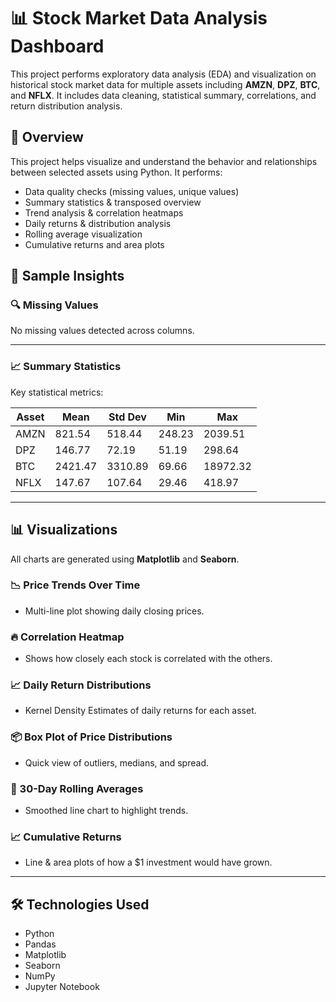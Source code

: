 # 📊 Stock Market Data Analysis Dashboard

This project performs exploratory data analysis (EDA) and visualization on historical stock market data for multiple assets including **AMZN**, **DPZ**, **BTC**, and **NFLX**. It includes data cleaning, statistical summary, correlations, and return distribution analysis.

## 🧠 Overview

This project helps visualize and understand the behavior and relationships between selected assets using Python. It performs:

- Data quality checks (missing values, unique values)
- Summary statistics & transposed overview
- Trend analysis & correlation heatmaps
- Daily returns & distribution analysis
- Rolling average visualization
- Cumulative returns and area plots

## 📂 Sample Insights

### 🔍 Missing Values

No missing values detected across columns.


---

### 📈 Summary Statistics

Key statistical metrics:

| Asset | Mean | Std Dev | Min | Max |
|-------|------|---------|-----|-----|
| AMZN | 821.54 | 518.44 | 248.23 | 2039.51 |
| DPZ  | 146.77 | 72.19 | 51.19 | 298.64 |
| BTC  | 2421.47 | 3310.89 | 69.66 | 18972.32 |
| NFLX | 147.67 | 107.64 | 29.46 | 418.97 |

---

## 📊 Visualizations

All charts are generated using **Matplotlib** and **Seaborn**.

### 📉 Price Trends Over Time

- Multi-line plot showing daily closing prices.

### 🔥 Correlation Heatmap

- Shows how closely each stock is correlated with the others.

### 📈 Daily Return Distributions

- Kernel Density Estimates of daily returns for each asset.

### 📦 Box Plot of Price Distributions

- Quick view of outliers, medians, and spread.

### 🔁 30-Day Rolling Averages

- Smoothed line chart to highlight trends.

### 📈 Cumulative Returns

- Line & area plots of how a $1 investment would have grown.

---

## 🛠️ Technologies Used

- Python
- Pandas
- Matplotlib
- Seaborn
- NumPy
- Jupyter Notebook


